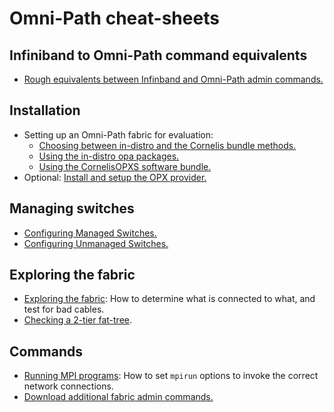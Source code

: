 # Omni-Path cheat-sheets

## Infiniband to Omni-Path command equivalents
- [Rough equivalents between Infinband and Omni-Path admin commands.](InDistro-vs-Bundle.md)
## Installation
- Setting up an Omni-Path fabric for evaluation:
  - [Choosing between in-distro and the Cornelis bundle methods.](IB_vs_OPA_Commands.pdf)
  - [Using the in-distro opa packages.](BriefInstallAndTest_In-Distro.md)
  - [Using the CornelisOPXS software bundle.](BriefInstallAndTest.md)
- Optional: [Install and setup the OPX provider.](OPX_AppNote.md)
## Managing switches
- [Configuring Managed Switches.](Config_ManagedSwitches.md)
- [Configuring Unmanaged Switches.](Config_UnmanagedSwitches.md)
## Exploring the fabric
- [Exploring the fabric](FabricExplore.md): How to determine what is connected to what, and test for bad cables.
- [Checking a 2-tier fat-tree](TreeAnalysis.md).
## Commands
- [Running MPI programs](Running_MPI_Applications.md): How to set ```mpirun``` options to invoke the correct network connections.
- [Download additional fabric admin commands.](https://github.com/andrew01144/OpaAdminScripts)



